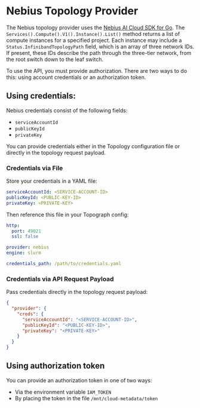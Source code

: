 # Nebius Topology Provider

The Nebius topology provider uses the [Nebius AI Cloud SDK for Go](https://github.com/nebius/gosdk).
The `Services().Compute().V1().Instance().List()` method returns a list of compute instances for a specified project.
Each instance may include a `Status.InfinibandTopologyPath` field, which is an array of three network IDs. If present, these IDs describe the path through the three-tier network, from the root switch down to the leaf switch.

To use the API, you must provide authorization.
There are two ways to do this: using account credentials or an authorization token.

## Using credentials:

Nebius credentials consist of the following fields:
* `serviceAccountId`
* `publicKeyId`
* `privateKey`

You can provide credentials either in the Topology configuration file or directly in the topology request payload.

### Credentials via File

Store your credentials in a YAML file:

```yaml
serviceAccountId: <SERVICE-ACCOUNT-ID>
publicKeyId: <PUBLIC-KEY-ID>
privateKey: <PRIVATE-KEY>
```

Then reference this file in your Topograph config:

```yaml
http:
  port: 49021
  ssl: false

provider: nebius
engine: slurm

credentials_path: /path/to/credentials.yaml
``` 

### Credentials via API Request Payload

Pass credentials directly in the topology request payload:

```json
{
  "provider": {
    "creds": {
      "serviceAccountId": "<SERVICE-ACCOUNT-ID>",
      "publicKeyId": "<PUBLIC-KEY-ID>",
      "privateKey": "<PRIVATE-KEY>"
    }
  }
}
```

## Using authorization token

You can provide an authorization token in one of two ways:
* Via the environment variable `IAM_TOKEN`
* By placing the token in the file `/mnt/cloud-metadata/token`
